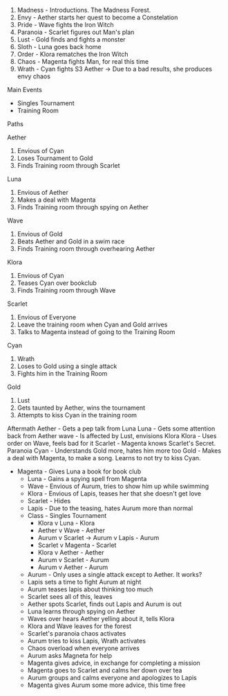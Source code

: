 1. Madness - Introductions. The Madness Forest.
2. Envy - Aether starts her quest to become a Constelation
3. Pride - Wave fights the Iron Witch
4. Paranoia - Scarlet figures out Man's plan
5. Lust - Gold finds and fights a monster
6. Sloth - Luna goes back home
7. Order - Klora rematches the Iron Witch
8. Chaos - Magenta fights Man, for real this time
9. Wrath - Cyan fights S3
Aether -> Due to a bad results, she produces envy chaos

Main Events
- Singles Tournament
- Training Room

Paths

Aether
1. Envious of Cyan
2. Loses Tournament to Gold
3. Finds Training room through Scarlet

Luna
1. Envious of Aether
2. Makes a deal with Magenta
3. Finds Training room through spying on Aether

Wave
1. Envious of Gold
2. Beats Aether and Gold in a swim race
3. Finds Training room through overhearing Aether

Klora
1. Envious of Cyan
2. Teases Cyan over bookclub
3. Finds Training room through Wave

Scarlet
1. Envious of Everyone
2. Leave the training room when Cyan and Gold arrives
3. Talks to Magenta instead of going to the Training Room

Cyan
1. Wrath
2. Loses to Gold using a single attack
3. Fights him in the Training Room

Gold
1. Lust
2. Gets taunted by Aether, wins the tournament
3. Attempts to kiss Cyan in the training room

Aftermath
Aether - Gets a pep talk from Luna
Luna - Gets some attention back from Aether
wave - Is affected by Lust, envisions Klora
Klora - Uses order on Wave, feels bad for it
Scarlet - Magenta knows Scarlet's Secret. Paranoia
Cyan - Understands Gold more, hates him more too
Gold - Makes a deal with Magenta, to make a song. Learns to not try to kiss Cyan.

- Magenta - Gives Luna a book for book club
	- Luna - Gains a spying spell from Magenta
	- Wave - Envious of Aurum, tries to show him up while swimming
	- Klora - Envious of Lapis, teases her that she doesn't get love
	- Scarlet - Hides
	- Lapis - Due to the teasing, hates Aurum more than normal
	- Class - Singles Tournament
		- Klora v Luna - Klora
		- Aether v Wave - Aether
		- Aurum v Scarlet -> Aurum v Lapis - Aurum
		- Scarlet v Magenta - Scarlet
		- Klora v Aether - Aether
		- Aurum v Scarlet - Aurum
		- Aurum v Aether - Aurum
	- Aurum - Only uses a single attack except to Aether. It works?
	- Lapis sets a time to fight Aurum at night
	- Aurum teases lapis about thinking too much
	- Scarlet sees all of this, leaves
	- Aether spots Scarlet, finds out Lapis and Aurum is out
	- Luna learns through spying on Aether
	- Waves over hears Aether yelling about it, tells Klora
	- Klora and Wave leaves for the forest
	- Scarlet's paranoia chaos activates
	- Aurum tries to kiss Lapis, Wrath activates
	- Chaos overload when everyone arrives
	- Aurum asks Magneta for help
	- Magenta gives advice, in exchange for completing a mission
	- Magenta goes to Scarlet and calms her down over tea
	- Aurum groups and calms everyone and apologizes to Lapis
	- Magenta gives Aurum some more advice, this time free